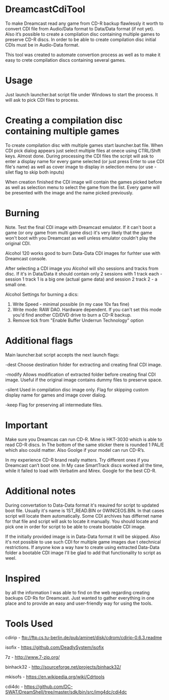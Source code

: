 # DreamcastCdiTool

To make Dreamcast read any game from CD-R backup flawlessly it worth to convert CDI file from Audio/Data format to Data/Data format (if not yet).
Also it’s possible to create a compilation disc containing multiple games to preserve CD-R discs. In order to be able to create compilation disc initial CDIs must be in Audio-Data format.

This tool was created to automate convertion process as well as to make it easy to crete compilation discs containing several games.


# Usage

Just launch launcher.bat script file under Windows to start the process. It will ask to pick CDI files to process.


# Creating a compilation disc containing multiple games

To create compilation disc with multiple games start launcher.bat file. When CDI pick dialog appears just select multiple files at onece using CTRL/Shift keys. Almost done. During processing the CDI files the script will ask to enter a display name for every game selected (or just press Enter to use CDI file's name) as well as cover image to display in selection menu (or use -silet flag to skip both inputs)

When creation finished the CDI image will contain the games picked before as well as selection menu to select the game from the list. Every game will be presented with the image and the name picked previously.


# Burning

Note. Test the final CDI image with Dreamcast emulator. If it can't boot a game (or ony game from multi game disc) it's very likely that the game won't boot with you Dreamcast as well unless emulator couldn't play the original CDI.

Alcohol 120 works good to burn Data-Data CDI images for furhter use with Dreamcast console.

After selecting a CDI image you Alcohol will sho sessions and tracks from disc. If it's in Data/Data it should contain only 2 sessions with 1 track each - session 1 track 1 is a big one (actual game data) and session 2 track 2 - a small one.

Alcohol Settings for burning a dics:

1. Write Speed - minimal possible (in my case 10x fas fine)
2. Write mode: RAW DAO. Hardware dependent. If you can't set this mode you'd find another CD/DVD drive to burn a CD-R backup.
3. Remove tick from "Enable Buffer Underrun Technology" option


# Additional flags

Main launcher.bat script accepts the next launch flags:

-dest       Choose destination folder for extracting and creating final CDI image.

-modify     Allows modification of extracted folder before creating final CDI image. Useful if the original image contains dummy files to preserve space.

-silent     Used in compilation disc image only. Flag for skipping custom display name for games and image cover dialog.

-keep       Flag for preserving all intermediate files.


# Important

Make sure you Dreamcas can run CD-R. Mine is HKT-3030 which is able to read CD-R discs. In The bottom of the same sticker there is rounded 1 PAL/E which also could matter. Also Goolge if your model can run CD-R’s.

In my experience CD-R brand really matters. Try different ones if you Dreamcast can’t boot one. In My case SmartTrack discs worked all the time, while it failed to load with Verbatim and Mirex. Google for the best CD-R.


# Additional notes

During convertation to Data-Data format it's reauired for script to updated boot file. Usually it's name is 1ST_READ.BIN or 0WINCEOS.BIN. In that cases script will locate them automatically. Some CDI archives has differnet name for that file and script will ask to locate it manually. You should locate and pick one in order for script to be able to create bootable CDI image.

If the initially provided image is in Data-Data format it will be skipped. Also it's not possible to use such CDI for multiple game images due t otechnical restrictions. If anyone kow a way haw to create using extracted Data-Data folder a bootable CDI image I'll be glad to add that functionality to script as weel.

# Inspired 

by all the information I was able to find on the web regarding creating backups CD-Rs for Dreamcast. Just wanted to gather everything in one place and to provide an easy and user-friendly way for using the tools.

# Tools Used

cdirip - ftp://ftp.cs.tu-berlin.de/pub/aminet/disk/cdrom/cdirip-0.6.3.readme

isofix - https://github.com/DeadlySystem/isofix

7z - http://www.7-zip.org/

binhack32 - http://sourceforge.net/projects/binhack32/

mkisofs - https://en.wikipedia.org/wiki/Cdrtools

cdi4dc - https://github.com/DC-SWAT/DreamShell/tree/master/sdk/bin/src/img4dc/cdi4dc
